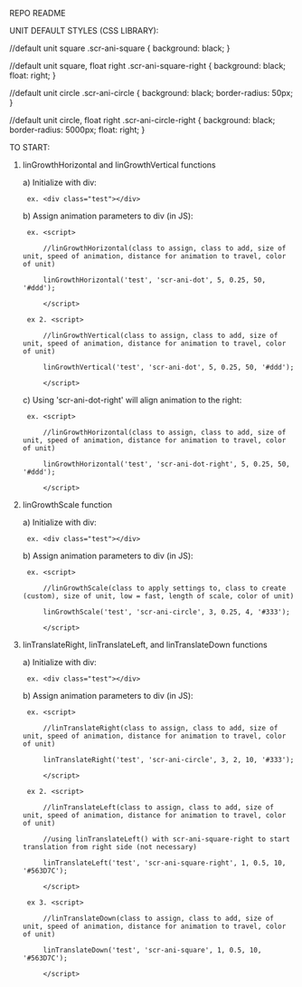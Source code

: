 REPO README

UNIT DEFAULT STYLES (CSS LIBRARY):

//default unit square
.scr-ani-square { 
    background: black;
}

//default unit square, float right
.scr-ani-square-right { 
    background: black;
    float: right;
}

//default unit circle
.scr-ani-circle { 
    background: black;
    border-radius: 50px;
}

//default unit circle, float right
.scr-ani-circle-right { 
    background: black;
    border-radius: 5000px;
    float: right;
}

TO START:

1. linGrowthHorizontal and linGrowthVertical functions

	a) Initialize with div:

		ex. <div class="test"></div>

	b) Assign animation parameters to div (in JS):

		ex. <script>

			//linGrowthHorizontal(class to assign, class to add, size of unit, speed of animation, distance for animation to travel, color of unit)

			linGrowthHorizontal('test', 'scr-ani-dot', 5, 0.25, 50, '#ddd');

			</script>

		ex 2. <script>

			//linGrowthVertical(class to assign, class to add, size of unit, speed of animation, distance for animation to travel, color of unit)

			linGrowthVertical('test', 'scr-ani-dot', 5, 0.25, 50, '#ddd');

			</script>

	c) Using 'scr-ani-dot-right' will align animation to the right:
	
		ex. <script>

			//linGrowthHorizontal(class to assign, class to add, size of unit, speed of animation, distance for animation to travel, color of unit)

			linGrowthHorizontal('test', 'scr-ani-dot-right', 5, 0.25, 50, '#ddd');

			</script>

2. linGrowthScale function
	
	a) Initialize with div:

		ex. <div class="test"></div>

	b) Assign animation parameters to div (in JS):

		ex. <script>

			//linGrowthScale(class to apply settings to, class to create (custom), size of unit, low = fast, length of scale, color of unit)

			linGrowthScale('test', 'scr-ani-circle', 3, 0.25, 4, '#333');

			</script>

2. linTranslateRight, linTranslateLeft, and linTranslateDown functions
	
	a) Initialize with div:

		ex. <div class="test"></div>

	b) Assign animation parameters to div (in JS):

		ex. <script>

			//linTranslateRight(class to assign, class to add, size of unit, speed of animation, distance for animation to travel, color of unit)

			linTranslateRight('test', 'scr-ani-circle', 3, 2, 10, '#333');

			</script>

		ex 2. <script>

			//linTranslateLeft(class to assign, class to add, size of unit, speed of animation, distance for animation to travel, color of unit)

			//using linTranslateLeft() with scr-ani-square-right to start translation from right side (not necessary)

			linTranslateLeft('test', 'scr-ani-square-right', 1, 0.5, 10, '#563D7C'); 

			</script>

		ex 3. <script>

			//linTranslateDown(class to assign, class to add, size of unit, speed of animation, distance for animation to travel, color of unit)

			linTranslateDown('test', 'scr-ani-square', 1, 0.5, 10, '#563D7C'); 

			</script>			


